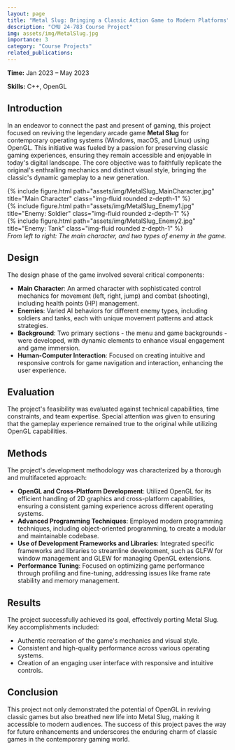 ```yaml
---
layout: page
title: "Metal Slug: Bringing a Classic Action Game to Modern Platforms"
description: "CMU 24-783 Course Project"
img: assets/img/MetalSlug.jpg
importance: 3
category: "Course Projects"
related_publications:
---
```


<strong>Time:</strong> Jan 2023 – May 2023

<strong>Skills:</strong> C++, OpenGL

## Introduction

In an endeavor to connect the past and present of gaming, this project focused on reviving the legendary arcade game **Metal Slug** for contemporary operating systems (Windows, macOS, and Linux) using OpenGL. This initiative was fueled by a passion for preserving classic gaming experiences, ensuring they remain accessible and enjoyable in today's digital landscape. The core objective was to faithfully replicate the original's enthralling mechanics and distinct visual style, bringing the classic's dynamic gameplay to a new generation.

<div class="row">
    <div class="col-sm mt-3 mt-md-0">
        {% include figure.html path="assets/img/MetalSlug_MainCharacter.jpg" title="Main Character" class="img-fluid rounded z-depth-1" %}
    </div>
    <div class="col-sm mt-3 mt-md-0">
        {% include figure.html path="assets/img/MetalSlug_Enemy1.jpg" title="Enemy: Soldier" class="img-fluid rounded z-depth-1" %}
    </div>
    <div class="col-sm mt-3 mt-md-0">
        {% include figure.html path="assets/img/MetalSlug_Enemy2.jpg" title="Enemy: Tank" class="img-fluid rounded z-depth-1" %}
    </div>
</div>
<div class="caption">
    <em>From left to right: The main character, and two types of enemy in the game.</em>
</div>

## Design

The design phase of the game involved several critical components:

- **Main Character**: An armed character with sophisticated control mechanics for movement (left, right, jump) and combat (shooting), including health points (HP) management.
- **Enemies**: Varied AI behaviors for different enemy types, including soldiers and tanks, each with unique movement patterns and attack strategies.
- **Background**: Two primary sections - the menu and game backgrounds - were developed, with dynamic elements to enhance visual engagement and game immersion.
- **Human-Computer Interaction**: Focused on creating intuitive and responsive controls for game navigation and interaction, enhancing the user experience.

## Evaluation

The project's feasibility was evaluated against technical capabilities, time constraints, and team expertise. Special attention was given to ensuring that the gameplay experience remained true to the original while utilizing OpenGL capabilities.

## Methods

The project's development methodology was characterized by a thorough and multifaceted approach:

- **OpenGL and Cross-Platform Development**: Utilized OpenGL for its efficient handling of 2D graphics and cross-platform capabilities, ensuring a consistent gaming experience across different operating systems.
- **Advanced Programming Techniques**: Employed modern programming techniques, including object-oriented programming, to create a modular and maintainable codebase.
- **Use of Development Frameworks and Libraries**: Integrated specific frameworks and libraries to streamline development, such as GLFW for window management and GLEW for managing OpenGL extensions.
- **Performance Tuning**: Focused on optimizing game performance through profiling and fine-tuning, addressing issues like frame rate stability and memory management.

## Results

The project successfully achieved its goal, effectively porting Metal Slug. Key accomplishments included:

- Authentic recreation of the game's mechanics and visual style.
- Consistent and high-quality performance across various operating systems.
- Creation of an engaging user interface with responsive and intuitive controls.

## Conclusion

This project not only demonstrated the potential of OpenGL in reviving classic games but also breathed new life into Metal Slug, making it accessible to modern audiences. The success of this project paves the way for future enhancements and underscores the enduring charm of classic games in the contemporary gaming world.
